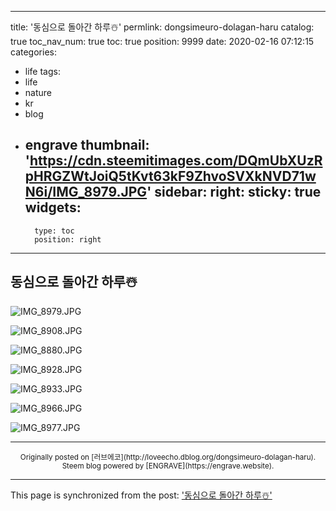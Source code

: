 
---
title: '동심으로 돌아간 하루☃️'
permlink: dongsimeuro-dolagan-haru
catalog: true
toc_nav_num: true
toc: true
position: 9999
date: 2020-02-16 07:12:15
categories:
- life
tags:
- life
- nature
- kr
- blog
- engrave
thumbnail: 'https://cdn.steemitimages.com/DQmUbXUzRpHRGZWtJoiQ5tKvt63kF9ZhvoSVXkNVD71wN6i/IMG_8979.JPG'
sidebar:
    right:
        sticky: true
widgets:
    -
        type: toc
        position: right
---


## 동심으로 돌아간 하루☃️

![IMG_8979.JPG](https://cdn.steemitimages.com/DQmUbXUzRpHRGZWtJoiQ5tKvt63kF9ZhvoSVXkNVD71wN6i/IMG_8979.JPG)

![IMG_8908.JPG](https://cdn.steemitimages.com/DQmdxu88SBfmfBFsLcTJXKSKcHbkVK4MeyK6b9So7KxU2Yz/IMG_8908.JPG)

![IMG_8880.JPG](https://cdn.steemitimages.com/DQmTFSbJCGquibGWv7kNz2kNd2ckHXgYXeNvfyriUpozAbK/IMG_8880.JPG)

![IMG_8928.JPG](https://cdn.steemitimages.com/DQmWbPjF1BgnUE5t2d6yrsvyH7Ja8Bcb9KCp6uR3n5rjRTt/IMG_8928.JPG)

![IMG_8933.JPG](https://cdn.steemitimages.com/DQmaJaQf5NVjvyNjC18ZtzZRQjbTLc4Bhko9LNFuCvbzCki/IMG_8933.JPG)


![IMG_8966.JPG](https://cdn.steemitimages.com/DQmU5uf6sNdpXEKFm2osyTyS8eQSF76b4FnzCZ92gZ5fTfL/IMG_8966.JPG)

![IMG_8977.JPG](https://cdn.steemitimages.com/DQmcAgbYnKh7Z1NmqUjkusZjVhajKQypmKAG3YvStrGm44N/IMG_8977.JPG)

***
<center><sup>Originally posted on [러브에코](http://loveecho.dblog.org/dongsimeuro-dolagan-haru). Steem blog powered by [ENGRAVE](https://engrave.website).</sup></center>

- - -

This page is synchronized from the post: ['동심으로 돌아간 하루☃️'](https://steemit.com/@loveecho/dongsimeuro-dolagan-haru)
